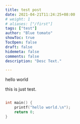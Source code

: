 ```yaml
---
title: test post
date: 2021-04-21T11:24:25+08:00
# weight: 1
# aliases: ["/first"]
tags: ["test"]
author: "Blue tomato"
showToc: true
TocOpen: false
draft: false
hidemeta: false
comments: false
description: "Desc Text."

---
```


hello world

this is just test.

```c++

int main() {
    printf("hello world.\n");
    return 0;
}
``` 